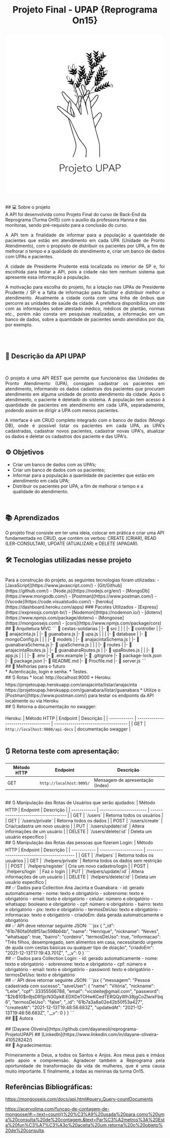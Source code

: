 <h1 align="center">
    <br>
    <p align="center">Projeto Final - UPAP {Reprograma On15}<p>
</h1>

<p align="center">
<img src="./assets/ProjetoUPAP.png" width="500" height="500"/>
</p>

<br>
## 💻 Sobre o projeto 
<br>
 A API foi desenvolvida como Projeto Final do curso de Back-End da Reprograma (Turma On15) com o auxílio da professora Hanna e das monitoras, sendo pré-requisito para a conclusão do curso.

<p align="justify">A API tem a finalidade de informar para a população a quantidade de pacientes que estão em atendimento em cada UPA (Unidade de Pronto Atendimento), com o propósito de distribuir os pacientes por UPA, a fim de melhorar o tempo e a qualidade do atendimento e, criar um banco de dados com UPAs e pacientes.

<p align="justify">A cidade de Presidente Prudente está localizada no interior de SP e, foi escolhida para testar a API,
pois a cidade não tem nenhum sistema que apresente essa informação a população.

<p align="justify">A motivação para escolha do projeto, foi a lotação nas UPAs de Presidente Prudente / SP e a falta de informação para facilitar e distribuir melhor o atendimento. Atualmente a cidade conta com uma linha de ônibus que percorre as unidades de saúde da cidade. A prefeitura disponibiliza um site com as informações sobre atestado médico, médicos de plantão, normas etc., porém não consta em pesquisas realizadas, a informação em um banco de dados, sobre a quantidade de pacientes sendo atendidos por dia, por exemplo. 

<br><br>

## 🚀 Descrição da API UPAP

<br>

<p align="justify">O projeto é uma API REST que permite que funcionários das Unidades de Pronto Atendimento (UPA), consigam cadastrar os pacientes em atendimento, informando os dados cadastrais dos pacientes que procuram atendimento em alguma unidade de pronto atendimento da cidade. Após o atendimento, o paciente é deletado do sistema. A população tem acesso à quantidade de pacientes em atendimento em cada UPA, separadamente, podendo assim se dirigir a UPA com menos pacientes.

<p align="justify">A interface é um CRUD completo integrado com o banco de dados (Mongo DB), onde é possível listar os pacientes em cada UPA, as UPA's cadastradas, cadastrar novos pacientes, cadastrar novas UPA's, atualizar os dados e deletar os cadastros dos paciente e das UPA's. 

  
<br>

## ⚙️ Objetivos
- Criar um banco de dados com as UPA’s;
- Criar um banco de dados com os pacientes;
- Informar para a população a quantidade de pacientes que estão em atendimento em cada UPA;
- Distribuir os pacientes por UPA, a fim de melhorar o tempo e a qualidade do atendimento.

<br>

## 📚 Aprendizados
O projeto final consiste em ter uma ideia, colocar em prática e criar uma API fundamentada no CRUD, que contém os verbos:  CREATE (CRIAR), READ (LER-CONSULTAR), UPDATE (ATUALIZAR) e DELETE (APAGAR). 
<br>
## 🛠️ Tecnologias utilizadas nesse projeto
<br>
Para a construção do projeto, as seguintes tecnologias foram utilizadas:
- [JavaScript](https://www.javascript.com/)
- [Git/Github](https://github.com/)
- [Node.js](https://nodejs.org/en/)
- [MongoDb](https://www.mongodb.com/)
- [Postman](https://www.postman.com/)
- [Vscode](https://code.visualstudio.com/)
- [heroku](https://dashboard.heroku.com/apps)  
### Pacotes Utilizados 
- [Express](https://expressjs.com/pt-br/)
- [Nodemon](https://nodemon.io/)
- [dotenv](https://www.npmjs.com/package/dotenv)
- [Mongoose](https://mongoosejs.com/)
- [cors](https://www.npmjs.com/package/cors)


<br>
## 📁 Arquitetura MVC 
```
 📁 cestas-solidarias
   |
   |-  📁 src
   |    |
   |    |- 📁 controller
   |         |- 📑 anajacinta.js
   |         |- 📑 guanabara.js 
             |- 📑 upa.js
   |     
   |
   |    |- 📁 database
   |         |- 📑 mongoConfig.js
   |
   |       
   |    |- 📁 models
   |         |- 📑 anajacintaSchema.js
   |         |- 📑 guanabaraSchema.js  
             |- 📑 upaSchema.js
   |         
   |
   |    |- 📁 routes
   |         |- 📑 anajacintaRoutes.js 
   |         |- 📑 guanabaraRoutes.js
   |         |- 📑 upaRoutes.js
   |
   |    |- 📑 app.js
   |   |
   |
   |- 📑 .env
   |- 📑 .env.example
   |- 📑 .gitignore
   |- 📑 package-lock.json
   |- 📑 package.json
   |- 📑 README.md
   |- 📑 Procfile.md
   |- 📑 server.js
```

<br>
## 🚧 Melhorias para o futuro 
<br>
* Autenticação, login e senha.
* Testes.

<br>
## 🔃 Rotas
* local: http://localhost:9000
* Heroku: https://projetoupap.herokuapp.com/anajacinta/listar/anajacinta
          https://projetoupap.herokuapp.com/guanabara/listar/guanabara
    * Utilize o [Postman](https://www.postman.com/) para testar os endpoints da API localmente ou via Heroku
<br>
## 🔃 Retorna a documentação no swagger: 
    
Heroku: 
| Método HTTP  | Endpoint                            | Descrição                            |
| ------------ | ----------------------------------- | ------------------------------------ |
| GET          | `http://localhost:9000/api-docs`    |  documentação  swagger               |        
<br>
## 🔃 Retorna teste com apresentação: 
| Método HTTP  | Endpoint                     | Descrição                            |
| ------------ | ---------------------------- | ------------------------------------ |
| GET          | `http://localhost:9095/`     |  Mensagem de apresentação (Index)    |             |
<br>
## 🔃 Manipulação das Rotas de Usuários que serão ajudados:
| Método HTTP  | Endpoint                | Descrição                            |
| ------------ | ----------------------- | ------------------------------------ |
| GET          | `/users`                | Retorna todos os usuários            |
| GET          | `/users/private`        | Retorna todos os dados               |
| POST         | `/users/create`         | Cria/cadastra um novo usuário        |
| PUT          | `/users/update/:id`     | Altera informações de um usuário     |
| DELETE       | `/users/delete/:id`     | Deleta um usuário específico         |
<br>
## 🔃 Manipulação das Rotas das pessoas que fizeram Login:
| Método HTTP  | Endpoint              | Descrição                                  |
| ------------ | --------------------- | ------------------------------------------ |
| GET          | `/helpers`            | Retorna todos os usuários                  |
| GET          | `/helpers/private`    | Retorna todos os dados sem restrição       |
| POST         | `/helpers/register`   | Cria um novo cadastro/login                |
| POST         | `/helpers/login `     | Faz o login                                |
| PUT          | `/helpers/update/:id` | Altera informações de um usuário           |
| DELETE       | `/helpers/delete/:id` | Deleta um usuário específico               |
<br>
## ✅ Dados para Collection Ana Jacinta e Guanabara:
- id: gerado automaticamente 
- nome: texto e obrigatório
- sobrenome: texto e obrigatório
- email: texto e obrigatório 
- celular: número e obrigatório
- whatsapp: booleano e obrigatório
- cpf: número e obrigatório 
- bairro: texto e obrigatório 
- pix: texto e obrigatório 
- termosDeUso: texto e obrigatório
- informacao: texto e obrigatório  
- criadoEm: data gerada automaticamente e obrigatório
<br>
## ✅ API deve retornar seguinte JSON:
```jsx
{
    "_id": "61b780fa0fd8f51ac598b64b",
    "name": "Henrique",
    "nickname": "Neves",
    "whatsapp": true,
    "bairro": "cordeiro",
    "termosDeUso": true,
    "informacao": "Três filhos, desempregado, sem alimentos em casa, necessitando urgente de ajuda com cestas básicas ou qualquer tipo de doação",
    "criadoEm": "2021-12-13T17:19:43.701Z",
    "__v": 0
}
```
 <br>
 ## ✅ Dados para Collection Login:
- id: gerado automaticamente 
- nome: texto e obrigatório
- sobrenome: texto e obrigatório
- cpf: número e obrigatório
- email: texto e obrigatório
- password: texto e obrigatório
- termosDeUso: texto e obrigatório
<br>
## ✅ API deve retornar seguinte JSON:
```jsx
{
    "messagem": "Pessoa cadastrada com sucesso",
    "saveUser": {
        "name": "Vitória",
        "nickname": "Leite",
        "cpf": 33355566788,
        "email": "vicsleite@gmail.com",
        "password": "$2b$10$n9jsDR1jjcN3Gpk8.EDXDeTOHwKCedTERQQyWh38jgCoZlwixFbq6",
        "termosDeUso": "false",
        "_id": "61b7a3a8a02e42b50f53a427",
        "createdAt": "2021-12-13T19:48:56.683Z",
        "updatedAt": "2021-12-13T19:48:56.683Z",
        "__v": 0
    }
}
```
<br>
## 👨‍💻 Autora
<br>
<td>
<img style="border-radius: 20%;" src="https://github.com/dayaneoli" width="200px;" alt=""/> </td><br> 
## [Dayane Oliveira](https://github.com/dayaneoli/reprograma-ProjetoUPAP)
## [LinkedIn](https://www.linkedin.com/in/dayane-oliveira-410528242/) 
<br>
## 🥰 Agradecimentos:
<p align="justify"> Primeiramente a Deus, a todos os Santos e Anjos. 
Aos meus pais e irmãos pelo apoio e compreensão. 
Agradecer também a Reprograma pela oportunidade de transformação da vida de mulheres, que é uma causa 
muito importante.
E finalmente, a todas as meninas da turma On15.

## Referências Bibliográficas:

https://mongoosejs.com/docs/api.html#query_Query-countDocuments

https://acervolima.com/funcao-de-contagem-de-mongoose/#:~:text=count()%20%C3%A9%20usada%20para,como%20uma%20consulta%20de%20contagem.&text=Par%C3%A2metros%3A%20Esta%20fun%C3%A7%C3%A3o%20aceita%20um,retorna%20o%20objeto%20de%20consulta.